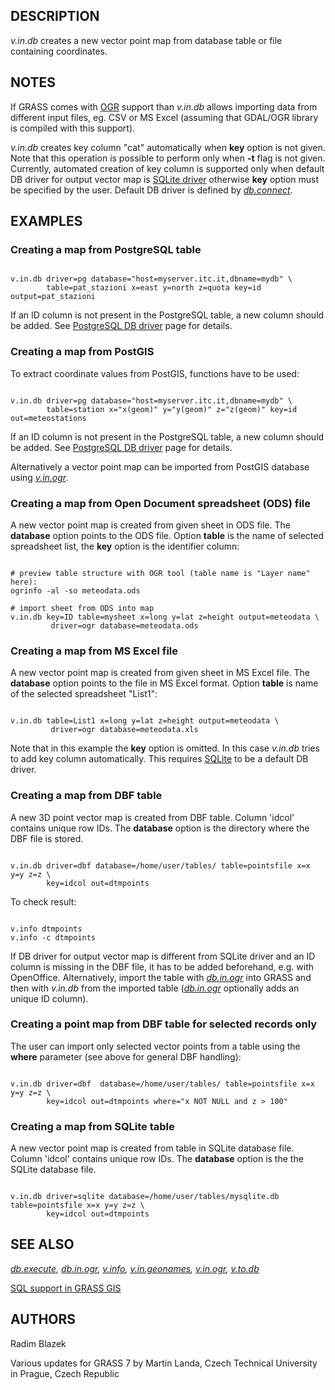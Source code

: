 
## DESCRIPTION

*v.in.db* creates a new vector point map from database table or file
containing coordinates.

## NOTES

If GRASS comes with [OGR](grass-ogr.html) support
than *v.in.db* allows importing data from different input
files, eg. CSV or MS Excel (assuming that GDAL/OGR library is compiled
with this support).

*v.in.db* creates key column "cat" automatically
when **key** option is not given. Note that this operation is
possible to perform only when **-t** flag is not given. Currently,
automated creation of key column is supported only when default DB
driver for output vector map is [SQLite
driver](grass-sqlite.html) otherwise **key** option must be specified by the
user. Default DB driver is defined
by *[db.connect](db.connect.html)*.

## EXAMPLES

### Creating a map from PostgreSQL table

```

v.in.db driver=pg database="host=myserver.itc.it,dbname=mydb" \
        table=pat_stazioni x=east y=north z=quota key=id output=pat_stazioni

```

If an ID column is not present in the PostgreSQL table, a new
column should be added. See [PostgreSQL DB
driver](grass-pg.html) page for details.

### Creating a map from PostGIS

To extract coordinate values from PostGIS, functions have to be used:

```

v.in.db driver=pg database="host=myserver.itc.it,dbname=mydb" \
        table=station x="x(geom)" y="y(geom)" z="z(geom)" key=id out=meteostations

```

If an ID column is not present in the PostgreSQL table, a new
column should be added. See [PostgreSQL DB
driver](grass-pg.html) page for details.

Alternatively a vector point map can be imported from PostGIS
database using *[v.in.ogr](v.in.ogr.html)*.

### Creating a map from Open Document spreadsheet (ODS) file

A new vector point map is created from given sheet in ODS file. The
**database** option points to the ODS file. Option **table** is the
name of selected spreadsheet list, the **key** option is the identifier
column:

```

# preview table structure with OGR tool (table name is "Layer name" here):
ogrinfo -al -so meteodata.ods

# import sheet from ODS into map
v.in.db key=ID table=mysheet x=long y=lat z=height output=meteodata \
         driver=ogr database=meteodata.ods

```

### Creating a map from MS Excel file

A new vector point map is created from given sheet in MS Excel file. The
**database** option points to the file in MS Excel
format. Option **table** is name of the selected spreadsheet "List1":

```

v.in.db table=List1 x=long y=lat z=height output=meteodata \
         driver=ogr database=meteodata.xls

```

Note that in this example the **key** option is omitted. In this case
*v.in.db* tries to add key column automatically. This
requires [SQLite](grass-sqlite.html) to be a default DB
driver.

### Creating a map from DBF table

A new 3D point vector map is created from DBF table. Column 'idcol'
contains unique row IDs. The **database** option is the
directory where the DBF file is stored.

```

v.in.db driver=dbf database=/home/user/tables/ table=pointsfile x=x y=y z=z \
        key=idcol out=dtmpoints

```

To check result:

```

v.info dtmpoints
v.info -c dtmpoints

```

If DB driver for output vector map is different from SQLite driver
and an ID column is missing in the DBF file, it has to be added
beforehand, e.g. with OpenOffice. Alternatively, import the table
with *[db.in.ogr](db.in.ogr.html)* into GRASS and
then with *v.in.db* from the imported table
(*[db.in.ogr](db.in.ogr.html)* optionally adds an
unique ID column).

### Creating a point map from DBF table for selected records only

The user can import only selected vector points from a table using
the **where** parameter (see above for general DBF handling):

```

v.in.db driver=dbf  database=/home/user/tables/ table=pointsfile x=x y=y z=z \
        key=idcol out=dtmpoints where="x NOT NULL and z > 100"

```

### Creating a map from SQLite table

A new vector point map is created from table in SQLite database
file. Column 'idcol' contains unique row IDs. The
**database** option is the the SQLite database file.

```

v.in.db driver=sqlite database=/home/user/tables/mysqlite.db table=pointsfile x=x y=y z=z \
        key=idcol out=dtmpoints

```

## SEE ALSO

*[db.execute](db.execute.html),
[db.in.ogr](db.in.ogr.html),
[v.info](v.info.html),
[v.in.geonames](v.in.geonames.html),
[v.in.ogr](v.in.ogr.html),
[v.to.db](v.to.db.html)*

[SQL support in GRASS GIS](sql.html)

## AUTHORS

Radim Blazek

Various updates for GRASS 7 by Martin Landa, Czech Technical University in Prague, Czech Republic
